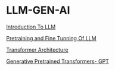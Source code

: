 # LLM-GEN-AI

[Introduction To LLM](https://github.com/KARTIKPARATKAR/LLM-GEN-AI/blob/main/IntroToLLMs.ipynb)

[Pretraining and Fine Tunning Of LLM](https://github.com/KARTIKPARATKAR/LLM-GEN-AI/blob/main/PretrainingVSFIneTunning.ipynb)

[Transformer Architecture](https://github.com/KARTIKPARATKAR/LLM-GEN-AI/blob/main/Transformers.ipynb)

[Generative Pretrained Transformers- GPT](https://github.com/KARTIKPARATKAR/LLM-GEN-AI/blob/main/Generative_Pretrained_Transformers.ipynb)
